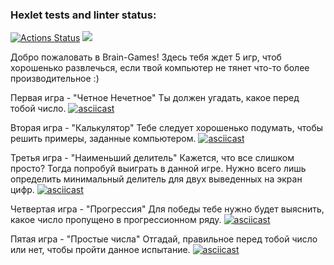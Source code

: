 ### Hexlet tests and linter status:
[![Actions Status](https://github.com/AnisimoffA/python-project-49/workflows/hexlet-check/badge.svg)](https://github.com/AnisimoffA/python-project-49/actions)
<a href="https://codeclimate.com/github/AnisimoffA/python-project-49/maintainability"><img src="https://api.codeclimate.com/v1/badges/89b5ac243bcf1a7c19b6/maintainability" /></a>

Добро пожаловать в Brain-Games! 
Здесь тебя ждет 5 игр, чтоб хорошенько развлечься, если твой компьютер не тянет что-то более производительное :)

Первая игра - "Четное Нечетное"
Ты должен угадать, какое перед тобой число.
[![asciicast](https://asciinema.org/a/532420.svg)](https://asciinema.org/a/532420)

Вторая игра - "Калькулятор"
Тебе следует хорошенько подумать, чтобы решить примеры, заданные компьютером.
[![asciicast](https://asciinema.org/a/532846.svg)](https://asciinema.org/a/532846)

Третья игра - "Наименьший делитель"
Кажется, что все слишком просто? Тогда попробуй выиграть в данной игре. Нужно всего лишь определить минимальный делитель для двух выведенных на экран цифр.
[![asciicast](https://asciinema.org/a/532865.svg)](https://asciinema.org/a/532865)

Четвертая игра - "Прогрессия"
Для победы тебе нужно будет выяснить, какое число пропущено в прогрессионном ряду.
[![asciicast](https://asciinema.org/a/533241.svg)](https://asciinema.org/a/533241)

Пятая игра - "Простые числа"
Отгадай, правильное перед тобой число или нет, чтобы пройти данное испытание.
[![asciicast](https://asciinema.org/a/533374.svg)](https://asciinema.org/a/533374)